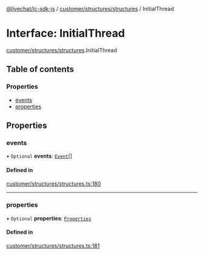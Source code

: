 [@livechat/lc-sdk-js](../README.md) / [customer/structures/structures](../modules/customer_structures_structures.md) / InitialThread

# Interface: InitialThread

[customer/structures/structures](../modules/customer_structures_structures.md).InitialThread

## Table of contents

### Properties

- [events](customer_structures_structures.InitialThread.md#events)
- [properties](customer_structures_structures.InitialThread.md#properties)

## Properties

### events

• `Optional` **events**: [`Event`](../modules/customer_structures_events.md#event)[]

#### Defined in

[customer/structures/structures.ts:180](https://github.com/livechat/lc-sdk-js/blob/125a327/src/customer/structures/structures.ts#L180)

___

### properties

• `Optional` **properties**: [`Properties`](customer_structures_structures.Properties.md)

#### Defined in

[customer/structures/structures.ts:181](https://github.com/livechat/lc-sdk-js/blob/125a327/src/customer/structures/structures.ts#L181)
